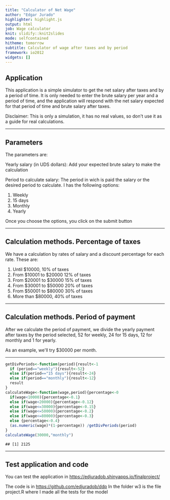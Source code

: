 ```yaml
---
title: "Calculator of Net Wage"
author: "Edgar Jurado"
highlighter: highlight.js
output: html
job: Wage calculator
knit: slidify::knit2slides
mode: selfcontained
hitheme: tomorrow
subtitle: Calculator of wage after taxes and by period
framework: io2012
widgets: []
---
```


## Application

This application is a simple simulator to get the net salary after taxes and by a period of time. It is only needed to enter the brute salary per year and a period of time, and the application will respond with the net salary expected for that period of time and brute salary after taxes.

Disclaimer: This is only a simulation, it has no real values, so don't use it as a guide for real calculations.


---

## Parameters

The parameters are:

Yearly salary (in UDS dollars): Add your expected brute salary to make the calculation

Period to calculate salary: The period in wich is paid the salary or the desired period to calculate. I has the following options:
1. Weekly
2. 15 days
3. Monthly
4. Yearly 

Once you choose the options, you click on the submit button

----

## Calculation methods. Percentage of taxes

We have a calculation by rates of salary and a discount percentage for each rate.
These are:

1. Until $10000, 10% of taxes
2. From $10001 to $20000 12% of taxes
3. From $20001 to $30000 15% of taxes
4. From $30001 to $50000 20% of taxes
5. From $50001 to $80000 30% of taxes
4. More than $80000, 40% of taxes

-----
## Calculation methods. Period of payment

After we calculate the period of payment, we divide the yearly payment after taxes by the period selected, 52 for weekly, 24 for 15 days, 12 for monthly and 1 for yearly. 

As an example, we'll try $30000 per month.

-----

```r
getDivPeriods<-function(period){result<-1
  if (period=="weekly"){result<-52}
  else if(period=="15 days"){result<-24}
  else if(period=="monthly"){result<-12} 
  result
}
calculateWage<-function(wage,period){percentage<-0
  if(wage<10000){percentage<-0.1}
  else if(wage<20000){percentage<-0.12}
  else if(wage<=30000){percentage<-0.15}
  else if(wage<=50000){percentage<-0.2}
  else if(wage<=80000){percentage<-0.3}
  else {percentage<-0.4}
  (as.numeric(wage)*(1-percentage)) /getDivPeriods(period) 
} 
calculateWage(30000,"monthly")
```

```
## [1] 2125
```

------
## Test application and code

You can test the application in https://edjuradob.shinyapps.io/finalproject/

The code is in https://github.com/edjuradob/ddp
In the folder w3 is the file project.R where I made all the tests for the model

